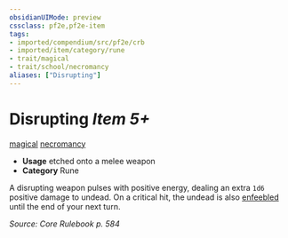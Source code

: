 ```yaml
---
obsidianUIMode: preview
cssclass: pf2e,pf2e-item
tags:
- imported/compendium/src/pf2e/crb
- imported/item/category/rune
- trait/magical
- trait/school/necromancy
aliases: ["Disrupting"]
---
```

# Disrupting *Item 5+*  
[magical](magical.md)  [necromancy](necromancy.md)  

- **Usage** etched onto a melee weapon
- **Category** Rune

A disrupting weapon pulses with positive energy, dealing an extra `1d6` positive damage to undead. On a critical hit, the undead is also [enfeebled](conditions.md#Enfeebled) until the end of your next turn.

*Source: Core Rulebook p. 584*